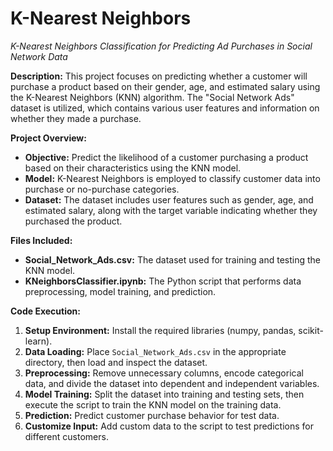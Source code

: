 # K-Nearest Neighbors
*K-Nearest Neighbors Classification for Predicting Ad Purchases in Social Network Data*

**Description:** This project focuses on predicting whether a customer will purchase a product based on their gender, age, and estimated salary using the K-Nearest Neighbors (KNN) algorithm. The "Social Network Ads" dataset is utilized, which contains various user features and information on whether they made a purchase.

**Project Overview:**
- **Objective:** Predict the likelihood of a customer purchasing a product based on their characteristics using the KNN model.
- **Model:** K-Nearest Neighbors is employed to classify customer data into purchase or no-purchase categories.
- **Dataset:** The dataset includes user features such as gender, age, and estimated salary, along with the target variable indicating whether they purchased the product.

**Files Included:**
- **Social_Network_Ads.csv:** The dataset used for training and testing the KNN model.
- **KNeighborsClassifier.ipynb:** The Python script that performs data preprocessing, model training, and prediction.

**Code Execution:**
1. **Setup Environment:** Install the required libraries (numpy, pandas, scikit-learn).
2. **Data Loading:** Place `Social_Network_Ads.csv` in the appropriate directory, then load and inspect the dataset.
3. **Preprocessing:** Remove unnecessary columns, encode categorical data, and divide the dataset into dependent and independent variables.
4. **Model Training:** Split the dataset into training and testing sets, then execute the script to train the KNN model on the training data.
5. **Prediction:** Predict customer purchase behavior for test data.
6. **Customize Input:** Add custom data to the script to test predictions for different customers.
